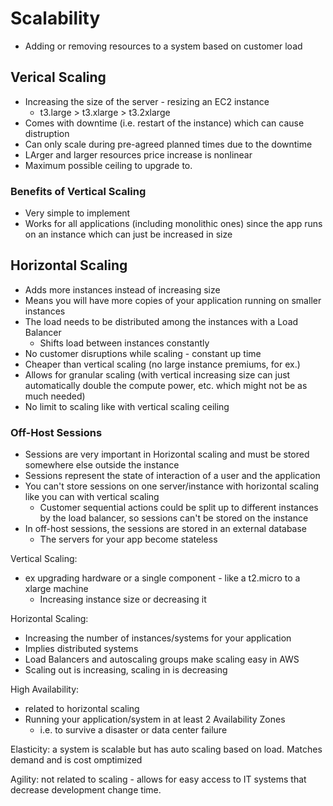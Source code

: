 # Scalability

- Adding or removing resources to a system based on customer load

## Verical Scaling

- Increasing the size of the server - resizing an EC2 instance
  - t3.large > t3.xlarge > t3.2xlarge
- Comes with downtime (i.e. restart of the instance) which can cause distruption
- Can only scale during pre-agreed planned times due to the downtime
- LArger and larger resources price increase is nonlinear
- Maximum possible ceiling to upgrade to.

### Benefits of Vertical Scaling

- Very simple to implement
- Works for all applications (including monolithic ones) since the app runs on an instance which can just be increased in size

## Horizontal Scaling

- Adds more instances instead of increasing size
- Means you will have more copies of your application running on smaller instances
- The load needs to be distributed among the instances with a Load Balancer
  - Shifts load between instances constantly
- No customer disruptions while scaling - constant up time
- Cheaper than vertical scaling (no large instance premiums, for ex.)
- Allows for granular scaling (with vertical increasing size can just automatically double the compute power, etc. which might not be as much needed)
- No limit to scaling like with vertical scaling ceiling

### Off-Host Sessions

- Sessions are very important in Horizontal scaling and must be stored somewhere else outside the instance
- Sessions represent the state of interaction of a user and the application
- You can't store sessions on one server/instance with horizontal scaling like you can with vertical scaling
  - Customer sequential actions could be split up to different instances by the load balancer, so sessions can't be stored on the instance
- In off-host sessions, the sessions are stored in an external database
  - The servers for your app become stateless

Vertical Scaling:

- ex upgrading hardware or a single component - like a t2.micro to a xlarge machine
  - Increasing instance size or decreasing it

Horizontal Scaling:

- Increasing the number of instances/systems for your application
- Implies distributed systems
- Load Balancers and autoscaling groups make scaling easy in AWS
- Scaling out is increasing, scaling in is decreasing

High Availability:

- related to horizontal scaling
- Running your application/system in at least 2 Availability Zones
  - i.e. to survive a disaster or data center failure

Elasticity: a system is scalable but has auto scaling based on load. Matches demand and is cost omptimized

Agility: not related to scaling - allows for easy access to IT systems that decrease development change time.
